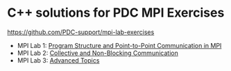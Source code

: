 
# C++ solutions for PDC MPI Exercises 

https://github.com/PDC-support/mpi-lab-exercises


- MPI Lab 1: [Program Structure and Point-to-Point Communication in MPI](https://github.com/PDC-support/mpi-lab-exercises/tree/master/lab1/README.md)
- MPI Lab 2: [Collective and Non-Blocking Communication](https://github.com/PDC-support/mpi-lab-exercises/tree/master/lab2/README.md)
- MPI Lab 3: [Advanced Topics](https://github.com/PDC-support/mpi-lab-exercises/tree/master/lab3/README.md)
